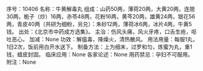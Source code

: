 序号：10406
名称：牛黄解毒丸
组成：山药50两，薄荷20两，大黄20两，连翘30两，栀子（炒）16两，赤苓48两，花粉16两，黄芩20两，雄黄24两，银花56两，青皮40两（共研为细粉，另兑）：朱砂12两，薄荷冰6两，冰片4两，牛黄5钱。
出处：《北京市中药成方选集》。
主治：伤风头痛，风火牙疼，口舌生疮，呕吐恶心。
加减：None
功效：解瘟毒，降燥火，清热散风。
用法用量：每服1丸，1日2次，饭前用白开水送下。
制备方法：上为细末，过罗和匀，炼蜜为丸，重1钱，蜡皮封固。
临床应用：None
各家论述：None
用药禁忌：孕妇不可服用。
附注：None
